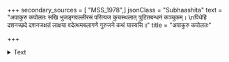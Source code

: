 +++
secondary_sources = [ "MSS_1978",]
jsonClass = "Subhaashita"
text = "अपाकुरु कपोलतः सखि भुजङ्गवल्लीरसं परित्यज कुचस्थलात् त्रुटितबन्धनं कञ्चुकम्।  \nपिधेहि दशनच्छदे दशनजक्षतं लाक्षया वदेत्थमबलागणे गुरुजने कथं यास्यसि॥"
title = "अपाकुरु कपोलतः"

+++

<details><summary>Text</summary>

अपाकुरु कपोलतः सखि भुजङ्गवल्लीरसं परित्यज कुचस्थलात् त्रुटितबन्धनं कञ्चुकम्।  
पिधेहि दशनच्छदे दशनजक्षतं लाक्षया वदेत्थमबलागणे गुरुजने कथं यास्यसि॥
</details>
